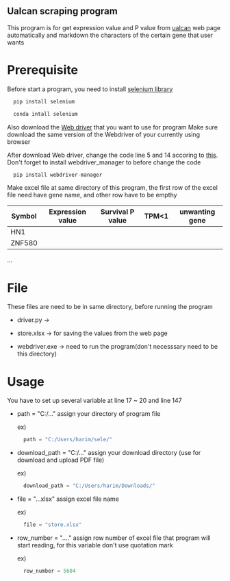 ## Ualcan scraping program


This program is for get expression value and P value from [ualcan](http://ualcan.path.edu) web page
automatically and markdown the characters of the certain gene that user wants


# Prerequisite


Before start a program, you need to install [selenium library](https://www.selenium.dev/documentation/webdriver/getting_started/install_library/)
```c
  pip install selenium
```
```c
  conda intall selenium
```
 
 
Also download the [Web driver](https://www.selenium.dev/documentation/webdriver/getting_started/install_drivers/) that you want to use for program
Make sure download the same version of the Webdriver of your currently using browser


After download Web driver, change the code line 5 and 14 accoring to [this](https://github.com/SergeyPirogov/webdriver_manager). Don't forget to install webdriver_manager to before change the code
```c
  pip install webdriver-manager
```

Make excel file at same directory of this program, the first row of the excel file need have gene name, and other row have to be empthy


Symbol|Expression value|Survival P value|TPM<1|unwanting gene
---|---|---|---|---|
HN1|||||
ZNF580|||||
...



# File
These files are need to be in same directory, before running the program


* driver.py -> 

* store.xlsx -> for saving the values from the web page

* webdriver.exe -> need to run the program(don't necesssary need to be this directory)



# Usage
You have to set up several variable at line 17 ~ 20 and line 147


* path = "C:/..." assign your directory of program file
  
  ex)
  ```c
    path = "C:/Users/harim/sele/"
  ```


* download_path = "C:/..." assign your download directory (use for download and upload PDF file)

  ex)
  ```c
    download_path = "C:/Users/harim/Downloads/"
  ```


* file = "...xlsx" assign excel file name
  
  ex)
  ```c
    file = "store.xlsx"
  ```


* row_number = "...." assign row number of excel file that program will start reading, for this variable don't use quotation mark

  ex)
  ```c
    row_number = 5604
  ```

